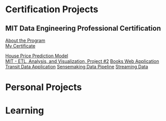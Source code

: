 # Certification Projects

## MIT Data Engineering Professional Certification
[About the Program](https://executive-ed.xpro.mit.edu/professional-certificate-data-engineering)<br>
[My Certificate](https://certificates.emeritus.org/a9a83792-6f44-430c-83cf-6ac444b95a8a#gs.2pfzow)<br>

[House Price Prediction Model](https://ukthanki.github.io/MIT_House_Price_Prediction_Project/)  
[MIT - ETL, Analysis, and Visualization, Project #2](https://ukthanki.github.io/MIT_ETL_Project/)
[Books Web Application](https://ukthanki.github.io/MIT_Books_Web_Application_Project/)
[Transit Data Application](https://ukthanki.github.io/MIT_Transit_Data_Application_Project/)
[Sensemaking Data Pipeline](https://ukthanki.github.io/MIT_Sensemaking_Data_Pipeline_Project/)
[Streaming Data](https://ukthanki.github.io/MIT_Streaming_Data_Project/)

# Personal Projects


# Learning
